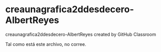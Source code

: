 # creaunagrafica2ddesdecero-AlbertReyes
creaunagrafica2ddesdecero-AlbertReyes created by GitHub Classroom

Tal como está este archivo, no corree. 

